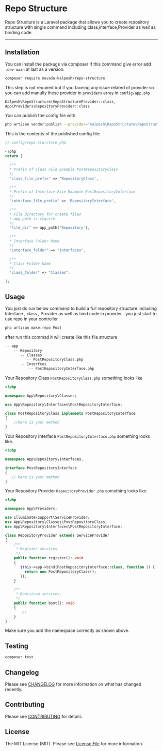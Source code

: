 # Repo Structure

Repo Structure is a Laravel package that allows you to create repository structure with single command including class,interface,Provider as well as binding code.

---

## Installation

You can install the package via composer if this command give error add
`:dev-main` at last as a version:

```bash
composer require mevada-kalpesh/repo-structure
```
This step is not required but if you faceing any issue related of provider so
you can add manully these provider in `providers` array in `config/app.php`

```bash
Kalpesh\RepoStructure\RepoStructureProvider::class,
App\Providers\RepositoryProvider::class
```

You can publish the config file with:
```bash
php artisan vendor:publish --provider="Kalpesh\RepoStructure\RepoStructureProvider"
```

This is the contents of the published config file:

```php
// config/repo-sturcture.php

<?php
return [

  /**
  * Prefix of Class File Example PostRepositoryClass
  */
  "class_file_prefix" => 'RepositoryClass',

  /**
  * Prefix of Interface File Example PostRepositoryInterface
  */
  "interface_file_prefix" => 'RepositoryInterface',

  /**
  * File Directory for create files
  * app_path is require
  */
  "file_dir" => app_path('Repository'),

  /**
  * Interface Folder Name
  */
  "interface_folder" => "Interfaces",

  /**
  * Class Folder Name
  */
  "class_folder" => "Classes",

];
```

## Usage

You just do run below command to build a full repository structure including Interface , class , Provider as well as bind code in provider . you just start to use repo in your controller

```php
php artisan make:repo Post
```

after run this commad it will create like this file structure


```php
-- app
    -- Repository
       -- Classes
          -- PostRepositoryClass.php
       -- Interfces
           -- PostRepositoryInterface.php
```

 Your Repository Class `PostRepositoryClass.php` something looks like 
 

```php
<?php

namespace App\Repository\Classes;

use App\Repository\Interfaces\PostRepositoryInterface;

class PostRepositoryClass implements PostRepositoryInterface
{
    //here is your method
}
```

Your Repository Interface `PostRepositoryInterface.php` something looks like.

```php
<?php

namespace App\Repository\Interfaces;

interface PostRepositoryInterface 
{
   // here is your method
}
```

Your Repository Provider `RepositoryProvider.php` something looks like.


```php
<?php

namespace App\Providers;

use Illuminate\Support\ServiceProvider;
use App\Repository\Classes\PostRepositoryClass; 
use App\Repository\Interfaces\PostRepositoryInterface; 

class RepositoryProvider extends ServiceProvider
{
    /**
     * Register services.
     */
    public function register(): void
    {
       $this->app->bind(PostRepositoryInterface::class, function () {
         return new PostRepositoryClass();
       });
    }

    /**
     * Bootstrap services.
     */
    public function boot(): void
    {
        //
    }
}

```

Make sure you add the namespace correctly as shown above.

## Testing

```bash
composer test
```

## Changelog

Please see [CHANGELOG](CHANGELOG.md) for more information on what has changed recently.

## Contributing

Please see [CONTRIBUTING](.github/CONTRIBUTING.md) for details.

## License

The MIT License (MIT). Please see [License File](LICENSE.md) for more information.
